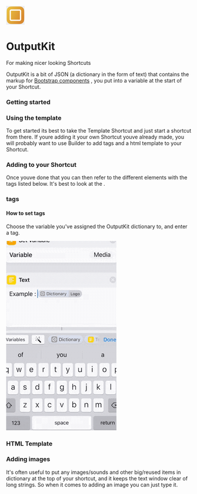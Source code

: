 ![](https://github.com/nturpin0/OutputKit/raw/master/Images/OutputKit%20Logo%20No%20Message.png)
# OutputKit
For making nicer looking Shortcuts


OutputKit is a bit of JSON (a dictionary in the form of text) that contains the markup for [Bootstrap components](https://getbootstrap.com/docs/4.0/components/alerts/)  , you put into a variable at the start of your Shortcut.


### Getting started

### Using the template
To get started its best to take the Template Shortcut and just start a shortcut from there.
If youre adding it your own Shortcut youve already made, you will probably want to use Builder to add tags and a html template to your Shortcut.

### Adding to your Shortcut
Once youve done that you can then refer to the different elements with the tags listed below. It's best to look at the .

### tags

#### How to set tags
Choose the variable you've assigned the OutputKit dictionary to, and enter a tag.

![](https://github.com/nturpin0/OutputKit/raw/master/Images/OKDIctionary.gif) 


### HTML Template


### Adding images
It's often useful to put any images/sounds and other big/reused items in dictionary at the top of your shortcut, and it keeps the text window clear of long strings. So when it comes to adding an image you can just type it.
